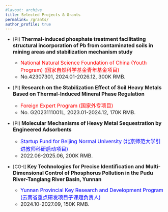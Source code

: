 ```yaml
---
#layout: archive
title: Selected Projects & Grants
permalink: /grants/
author_profile: true
---
```


* [PI] **<font size=3>Thermal-induced phosphate treatment facilitating structural incorporation of Pb from contaminated soils in mining areas and stabilization mechanism study</font>**  
  - <font size=3 color=red> National Natural Science Foundation of China (Youth Program) (国家自然科学基金青年基金项目)</font>
  - <font size=3>No.42307301, 2024.01-2026.12, 300K RMB.</font>

* [PI] **<font size=3>Research on the Stabilization Effect of Soil Heavy Metals Based on Thermal-Induced Mineral Phase Regulation</font>**  
  - <font size=3 color=red>Foreign Expert Program (国家外专项目)</font>
  - <font size=3>No. G2023111001L, 2023.01-2024.12, 170K RMB.</font>

* [PI] **<font size=3>Molecular Mechanisms of Heavy Metal Sequestration by Engineered Adsorbents</font>**  
  - <font size=3 color=blue>Startup Fund for Beijing Normal University (北京师范大学引进教师科研启动项目)</font>  
  - <font size=3>2022.06-2025.06, 200K RMB.</font>

* [CO-I] **<font size=3>Key Technologies for Precise Identification and Multi-Dimensional Control of Phosphorus Pollution in the Pudu River-Tanglang River Basin, Yunnan</font>**  
  - <font size=3 color=blue>Yunnan Provincial Key Research and Development Program (云南省重点研发项目子课题负责人)</font>  
  - <font size=3>2024.10-2027.09, 150K RMB.</font>
